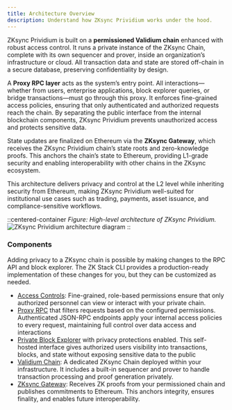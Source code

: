 ```yaml
---
title: Architecture Overview
description: Understand how ZKsync Prividium works under the hood.
---
```


ZKsync Prividium is built on a **permissioned Validium chain** enhanced with robust access control.
It runs a private instance of the ZKsync Chain, complete with its own sequencer and prover, inside an organization’s infrastructure or cloud.
All transaction data and state are stored off-chain in a secure database, preserving confidentiality by design.

A **Proxy RPC layer** acts as the system’s entry point. All interactions—whether from users, enterprise applications, block explorer queries,
or bridge transactions—must go through this proxy. It enforces fine-grained access policies,
ensuring that only authenticated and authorized requests reach the chain.
By separating the public interface from the internal blockchain components, ZKsync Prividium prevents unauthorized access and protects sensitive data.

State updates are finalized on Ethereum via the **ZKsync Gateway**, which receives the ZKsync Prividium chain’s state roots and zero-knowledge proofs.
This anchors the chain’s state to Ethereum, providing L1-grade security and enabling interoperability with other chains in the ZKsync ecosystem.

This architecture delivers privacy and control at the L2 level while inheriting security from Ethereum,
making ZKsync Prividium well-suited for institutional use cases such as trading, payments, asset issuance, and compliance-sensitive workflows.

::centered-container
*Figure: High-level architecture of ZKsync Prividium.*
![ZKsync Prividium architecture diagram](/images/zk-stack/prividium-architecture.png)
::

### Components

Adding privacy to a ZKsync chain is possible by making changes
to the RPC API and block explorer.
The ZK Stack CLI provides a production-ready implementation
of these changes for you, but they can be customized as needed.

- [Access Controls](/zk-stack/prividium/permissioning): Fine-grained, role-based permissions ensure that only authorized personnel can
view or interact with your private chain.
- [Proxy RPC](/zk-stack/prividium/proxy) that filters requests based on the configured permissions. Authenticated JSON-RPC endpoints apply
your internal access policies to every request, maintaining full control over data access and interactions
- [Private Block Explorer](/zk-stack/prividium/explorer) with privacy protections enabled. This self-hosted interface gives authorized users
visibility into transactions, blocks, and state without exposing sensitive data to the public
- [Validium Chain](/zk-stack/customizations/validium): A dedicated ZKsync Chain deployed within your infrastructure.
It includes a built-in sequencer and prover to handle transaction processing and proof generation privately.
- [ZKsync Gateway](/zksync-protocol/gateway/overview): Receives ZK proofs from your permissioned chain and publishes commitments to Ethereum.
This anchors integrity, ensures finality, and enables future interoperability.
